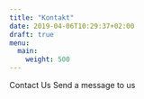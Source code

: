 ```yaml
---
title: "Kontakt"
date: 2019-04-06T10:29:37+02:00
draft: true
menu:
  main:
    weight: 500
---
```


Contact Us
Send a message to us

